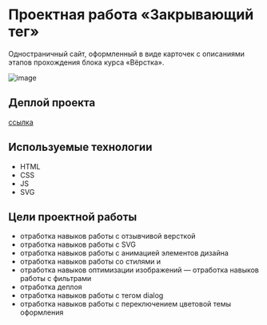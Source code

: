 # Проектная работа «Закрывающий тег»

Одностраничный сайт, оформленный в виде карточек с описаниями этапов прохождения блока курса «Вёрстка».

![image](https://github.com/Nigilen/zakrivayuschiy-teg-f/assets/38656496/62cc7697-7218-429f-adeb-d12733c92b8e)


## Деплой проекта
[ссылка](https://nigilen.github.io/zakrivayuschiy-teg-f/)

## Используемые технологии
- HTML
- CSS
- JS
- SVG


## Цели проектной работы 
- отработка навыков работы с отзывчивой версткой
- отработка навыков работы с SVG
- отработка навыков работы с анимацией элементов дизайна
- отработка навыков работы со стилями и 
- отработка навыков оптимизации изображений
— отработка навыков работы с фильтрами
- отработка деплоя
- отработка навыков работы с тегом dialog
- отработка навыков работы с переключением цветовой темы оформления
